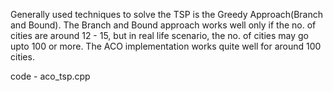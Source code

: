 Generally used techniques to solve the TSP is the Greedy Approach(Branch and Bound).
The Branch and Bound approach works well only if the no. of cities are around 12 - 15,
but in real life scenario, the no. of cities may go upto 100 or more.
The ACO implementation works quite well for around 100 cities.

code - aco_tsp.cpp
